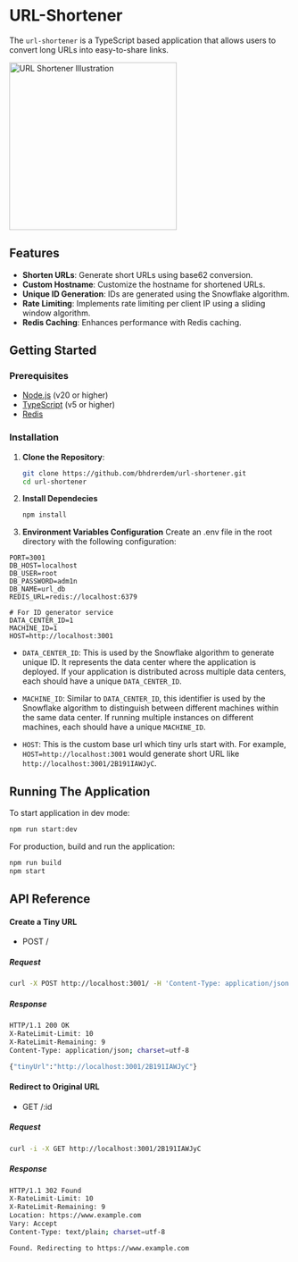# URL-Shortener

The `url-shortener` is a TypeScript based application that allows users to convert long URLs into easy-to-share links. 

<img src="https://url-shortener-images.s3.eu-central-1.amazonaws.com/url-shortener.webp" alt="URL Shortener Illustration" width="300"/>

## Features

- **Shorten URLs**: Generate short URLs using base62 conversion.
- **Custom Hostname**: Customize the hostname for shortened URLs.
- **Unique ID Generation**: IDs are generated using the Snowflake algorithm.
- **Rate Limiting**: Implements rate limiting per client IP using a sliding window algorithm.
- **Redis Caching**: Enhances performance with Redis caching.

## Getting Started

### Prerequisites

- [Node.js](https://nodejs.org/) (v20 or higher)
- [TypeScript](https://www.typescriptlang.org/) (v5 or higher)
- [Redis](https://redis.io/)

### Installation

1. **Clone the Repository**:

   ```bash
   git clone https://github.com/bhdrerdem/url-shortener.git
   cd url-shortener
   ```
2. **Install Dependecies**
   ```bash
   npm install
   ```
3. **Environment Variables Configuration**
Create an .env file in the root directory with the following configuration:

```env
PORT=3001
DB_HOST=localhost
DB_USER=root
DB_PASSWORD=adm1n
DB_NAME=url_db
REDIS_URL=redis://localhost:6379

# For ID generator service
DATA_CENTER_ID=1
MACHINE_ID=1
HOST=http://localhost:3001
```

- `DATA_CENTER_ID`: This is used by the Snowflake algorithm to generate unique ID. It represents the data center where the application is deployed. If your application is distributed across multiple data centers, each should have a unique `DATA_CENTER_ID`.
- `MACHINE_ID`: Similar to `DATA_CENTER_ID`, this identifier is used by the Snowflake algorithm to distinguish between different machines within the same data center. If running multiple instances on different machines, each should have a unique `MACHINE_ID`.

- `HOST`: This is the custom base url which tiny urls start with. For example, `HOST=http://localhost:3001` would generate short URL like `http://localhost:3001/2B191IAWJyC`.

## Running The Application

To start application in dev mode:
```bash
npm run start:dev
```

For production, build and run the application:
```bash
npm run build
npm start
```

## API Reference

#### Create a Tiny URL

- POST /

##### Request

```bash
curl -X POST http://localhost:3001/ -H 'Content-Type: application/json' -d '{"url": "https://www.example.com"}'
```

##### Response
```bash
HTTP/1.1 200 OK
X-RateLimit-Limit: 10
X-RateLimit-Remaining: 9
Content-Type: application/json; charset=utf-8

{"tinyUrl":"http://localhost:3001/2B191IAWJyC"}
```


#### Redirect to Original URL

- GET /:id

##### Request

```bash
curl -i -X GET http://localhost:3001/2B191IAWJyC
```

##### Response
```bash
HTTP/1.1 302 Found
X-RateLimit-Limit: 10
X-RateLimit-Remaining: 9
Location: https://www.example.com
Vary: Accept
Content-Type: text/plain; charset=utf-8

Found. Redirecting to https://www.example.com
```
